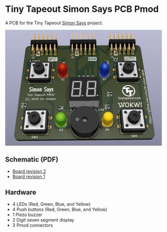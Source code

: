 # Tiny Tapeout Simon Says PCB Pmod

A PCB for the Tiny Tapeout [Simon Says](https://github.com/urish/tt04-simon-game) project.

![PCB Render](images/render.jpg)

## Schematic (PDF)

- [Board revision 2](https://github.com/urish/tt-simon-pmod/releases/download/rev-2.0/simon-says-pmod.pdf)
- [Board revision 1](https://github.com/urish/tt-simon-pmod/releases/download/rev-1.0/simon-says-pmod.pdf)

## Hardware

- 4 LEDs (Red, Green, Blue, and Yellow)
- 4 Push buttons (Red, Green, Blue, and Yellow)
- 1 Piezo buzzer
- 2 Digit seven segment display
- 3 Pmod connectors
